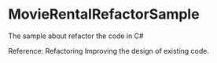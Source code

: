# MovieRentalRefactorSample
The sample about refactor the code in C#

Reference: Refactoring Improving the design of existing code.
